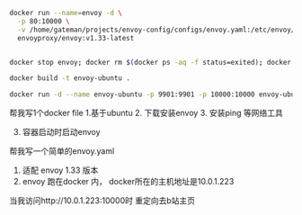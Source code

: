 ```bash
docker run --name=envoy -d \
  -p 80:10000 \
  -v /home/gateman/projects/envoy-config/configs/envoy.yaml:/etc/envoy/envoy.yaml \
  envoyproxy/envoy:v1.33-latest


docker stop envoy; docker rm $(docker ps -aq -f status=exited); docker run --name=envoy -d   -p 80:10000   -v /home/gateman/projects/envoy-config/configs/envoy.yaml:/etc/envoy/envoy.yaml   envoyproxy/envoy:v1.33-latest

docker build -t envoy-ubuntu .

docker run -d --name envoy-ubuntu -p 9901:9901 -p 10000:10000 envoy-ubuntu
```

帮我写1个docker file
1.基于ubuntu
2. 下载安装envoy
3. 安装ping 等网络工具

3. 容器启动时启动envoy

帮我写一个简单的envoy.yaml

1. 适配 envoy 1.33 版本
2. envoy 跑在docker 内， docker所在的主机地址是10.0.1.223


当我访问http://10.0.1.223:10000时 重定向去b站主页